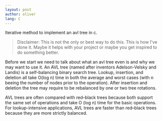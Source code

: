 ```yaml
---
layout: post
author: oliver
lang: C
---
```

Iterative method to implement an avl tree in c.

>Disclaimer: This is not the only or best way to do this. This is how I've done it. Maybe it helps with your project or maybe you get inspired to do something better.

Before we start we need to talk about what an avl tree even is and why we may want to use it. An AVL tree (named after inventors Adelson-Velsky and Landis) is a self-balancing binary search tree. Lookup, insertion, and deletion all take O(log n) time in both the average and worst cases (with n beeing the number of nodes prior to the operation). After insertion and deletion the tree may require to be rebalanced by one or two tree rotations.

AVL trees are often compared with red–black trees because both support the same set of operations and take O (log ⁡n) time for the basic operations. For lookup-intensive applications, AVL trees are faster than red–black trees because they are more strictly balanced.
